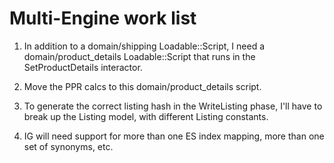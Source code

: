# Multi-Engine work list

1. In addition to a domain/shipping Loadable::Script, I need
a domain/product_details Loadable::Script that runs in the 
SetProductDetails interactor.

2. Move the PPR calcs to this domain/product_details script.

3. To generate the correct listing hash in the WriteListing phase,
I'll have to break up the Listing model, with different Listing
constants.

4. IG will need support for more than one ES index mapping, more than
one set of synonyms, etc.
